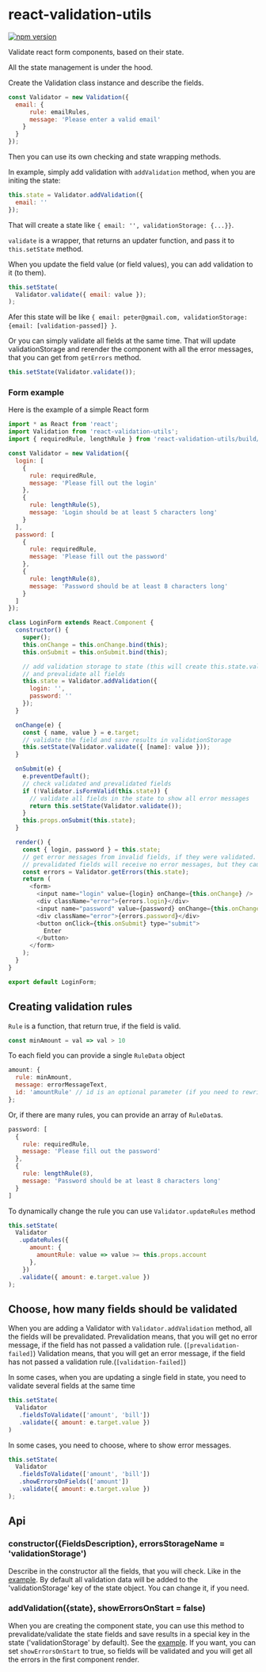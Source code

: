 # react-validation-utils
[![npm version](https://badge.fury.io/js/react-validation-utils.svg)](https://badge.fury.io/js/react-validation-utils)

Validate react form components, based on their state.

All the state management is under the hood.

Create the Validation class instance and describe the fields.

```js
const Validator = new Validation({
  email: {
      rule: emailRules,
      message: 'Please enter a valid email'
    }
  }
});
```

Then you can use its own checking and state wrapping methods.

In example, simply add validation with `addValidation` method, when you are initing the state:

```js
this.state = Validator.addValidation({
  email: ''
});
```
That will create a state like `{ email: '', validationStorage: {...}}`.

`validate` is a wrapper, that returns an updater function, and pass it to `this.setState` method.

When you update the field value (or field values), you can add validation to it (to them).

```js
this.setState(
  Validator.validate({ email: value });
);
```
Afer this state will be like `{ email: peter@gmail.com, validationStorage: {email: [validation-passed]} }`.

Or you can simply validate all fields at the same time.
That will update validationStorage and rerender the component with all the error messages, that you can get from `getErrors` method.

```js
this.setState(Validator.validate());
```

### Form example
Here is the example of a simple React form

```js
import * as React from 'react';
import Validation from 'react-validation-utils';
import { requiredRule, lengthRule } from 'react-validation-utils/build/rules';

const Validator = new Validation({
  login: [
    {
      rule: requiredRule,
      message: 'Please fill out the login'
    },
    {
      rule: lengthRule(5),
      message: 'Login should be at least 5 characters long'
    }
  ],
  password: [
    {
      rule: requiredRule,
      message: 'Please fill out the password'
    },
    {
      rule: lengthRule(8),
      message: 'Password should be at least 8 characters long'
    }
  ]
});

class LoginForm extends React.Component {
  constructor() {
    super();
    this.onChange = this.onChange.bind(this);
    this.onSubmit = this.onSubmit.bind(this);

    // add validation storage to state (this will create this.state.validationStorage object)
    // and prevalidate all fields
    this.state = Validator.addValidation({
      login: '',
      password: ''
    });
  }

  onChange(e) {
    const { name, value } = e.target;
    // validate the field and save results in validationStorage
    this.setState(Validator.validate({ [name]: value }));
  }

  onSubmit(e) {
    e.preventDefault();
    // check validated and prevalidated fields
    if (!Validator.isFormValid(this.state)) {
      // validate all fields in the state to show all error messages
      return this.setState(Validator.validate());
    }
    this.props.onSubmit(this.state);
  }

  render() {
    const { login, password } = this.state;
    // get error messages from invalid fields, if they were validated.
    // prevalidated fields will receive no error messages, but they cause Validator.isFormValid to return false
    const errors = Validator.getErrors(this.state);
    return (
      <form>
        <input name="login" value={login} onChange={this.onChange} />
        <div className="error">{errors.login}</div>
        <input name="password" value={password} onChange={this.onChange} />
        <div className="error">{errors.password}</div>
        <button onClick={this.onSubmit} type="submit">
          Enter
        </button>
      </form>
    );
  }
}

export default LoginForm;
```

## Creating validation rules

`Rule` is a function, that return true, if the field is valid.
```js
const minAmount = val => val > 10
```

To each field you can provide a single `RuleData` object
```js
amount: {
  rule: minAmount, 
  message: errorMessageText,
  id: 'amountRule' // id is an optional parameter (if you need to rewrite the rule dynamically)
};
```

Or, if there are many rules, you can provide an array of `RuleData`s.
```js
password: [
  {
    rule: requiredRule,
    message: 'Please fill out the password'
  },
  {
    rule: lengthRule(8),
    message: 'Password should be at least 8 characters long'
  }
]
```

To dynamically change the rule you can use `Validator.updateRules` method
```js
this.setState(
  Validator
   .updateRules({
      amount: {
        amountRule: value => value >= this.props.account
      },
    })
   .validate({ amount: e.target.value })
);
```

## Choose, how many fields should be validated

When you are adding a Validator with `Validator.addValidation` method, all the fields will be prevalidated.
Prevalidation means, that you will get no error message, if the field has not passed a validation rule. (`[prevalidation-failed]`)
Validation means, that you will get an error message, if the field has not passed a validation rule.(`[validation-failed]`)

In some cases, when you are updating a single field in state, you need to validate several fields at the same time
```js
this.setState(
  Validator
   .fieldsToValidate(['amount', 'bill'])
   .validate({ amount: e.target.value })
)
```

In some cases, you need to choose, where to show error messages.
```js
this.setState(
  Validator
   .fieldsToValidate(['amount', 'bill'])
   .showErrorsOnFields(['amount'])
   .validate({ amount: e.target.value })
);
```

## Api

### constructor({FieldsDescription}, errorsStorageName = 'validationStorage')
Describe in the constructor all the fields, that you will check. Like in the [example](#form-example).
By default all validation data will be added to the 'validationStorage' key of the state object. You can change it, if you need.

### addValidation({state}, showErrorsOnStart = false)
When you are creating the component state, you can use this method to prevalidate/validate the state fields and save results in a special key in the state ('validationStorage' by default). See the [example](#form-example).
If you want, you can set `showErrorsOnStart` to true, so fields will be validated and you will get all the errors in the first component render.
